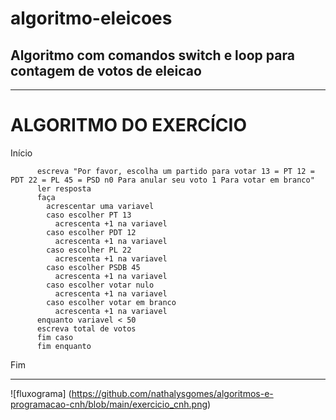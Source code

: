 # algoritmo-eleicoes
## Algoritmo com comandos switch e loop para contagem de votos de eleicao
------------------------------------------------------
# ALGORITMO DO EXERCÍCIO

Início

          escreva "Por favor, escolha um partido para votar 13 = PT 12 = PDT 22 = PL 45 = PSD n0 Para anular seu voto 1 Para votar em branco"
          ler resposta
          faça
            acrescentar uma variavel
            caso escolher PT 13
              acrescenta +1 na variavel
            caso escolher PDT 12
              acrescenta +1 na variavel
            caso escolher PL 22
              acrescenta +1 na variavel
            caso escolher PSDB 45
              acrescenta +1 na variavel
            caso escolher votar nulo
              acrescenta +1 na variavel
            caso escolher votar em branco
              acrescenta +1 na variavel
          enquanto variavel < 50
          escreva total de votos
          fim caso
          fim enquanto
Fim


--------------------------------------------------------

![fluxograma] (https://github.com/nathalysgomes/algoritmos-e-programacao-cnh/blob/main/exercicio_cnh.png)
